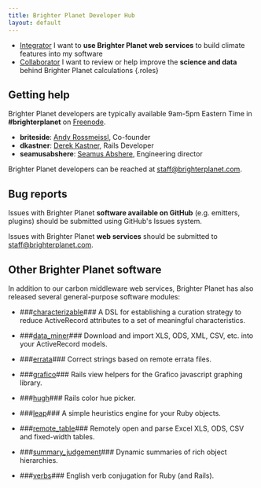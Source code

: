 ```yaml
---
title: Brighter Planet Developer Hub
layout: default
---
```


* [Integrator](consumer.html) I want to **use Brighter Planet web services** to build climate features into my software
* [Collaborator](collaborator.html) I want to review or help improve the **science and data** behind Brighter Planet calculations
{.roles}

## Getting help ##

Brighter Planet developers are typically available 9am-5pm Eastern Time in **#brighterplanet** on [Freenode](http://freenode.net).

* **briteside**: [Andy Rossmeissl](http://brighterplanet.com/users/andy), Co-founder
* **dkastner**: [Derek Kastner](http://brighterplanet.com/users/dkastner), Rails Developer
* **seamusabshere**: [Seamus Abshere](http://brighterplanet.com/users/seamusabshere), Engineering director

Brighter Planet developers can be reached at [staff@brighterplanet.com](mailto:staff@brighterplanet.com).

## Bug reports ##

Issues with Brighter Planet **software available on GitHub** (e.g. emitters, plugins) should be submitted using GitHub's Issues system.

Issues with Brighter Planet **web services** should be submitted to [staff@brighterplanet.com](mailto:staff@brighterplanet.com).

## Other Brighter Planet software ##

In addition to our carbon middleware web services, Brighter Planet has also released several general-purpose software modules:

*  ###[characterizable](http://github.com/seamusabshere)###
   A DSL for establishing a curation strategy to reduce ActiveRecord attributes to a set of meaningful characteristics.

*  ###[data_miner](http://github.com/seamusabshere/data_miner)###
   Download and import XLS, ODS, XML, CSV, etc. into your ActiveRecord models.
   
*  ###[errata](http://github.com/seamusabshere/errata)###
   Correct strings based on remote errata files.
   
*  ###[grafico](http://github.com/rossmeissl/grafico)###
   Rails view helpers for the Grafico javascript graphing library.
   
*  ###[hugh](http://github.com/rossmeissl/hugh)###
   Rails color hue picker.
   
*  ###[leap](http://github.com/rossmeissl/leap)###
   A simple heuristics engine for your Ruby objects.
   
*  ###[remote_table](http://github.com/seamusabshere/remote_table)###
   Remotely open and parse Excel XLS, ODS, CSV and fixed-width tables.

*  ###[summary_judgement](http://github.com/rossmeissl/summary_judgement)###
   Dynamic summaries of rich object hierarchies.

*  ###[verbs](http://github.com/rossmeissl/verbs)###
   English verb conjugation for Ruby (and Rails).